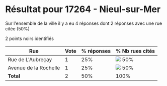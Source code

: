 # Résultat pour 17264 - Nieul-sur-Mer

Sur l'ensemble de la ville il y a eu 4 réponses dont 2 réponses avec une rue citée (50%)

2 points noirs identifiés

| Rue | Vote | % réponses | % Nb rues cités|
|-----|------|------------|----------------|
| Rue de L'Aubreçay | 1 | 25% | <img src="../../img/bar_50.gif" />&nbsp;50%|
| Avenue de la Rochelle | 1 | 25% | <img src="../../img/bar_50.gif" />&nbsp;50%|
| **Total** | 2 | 50% | 100%|
